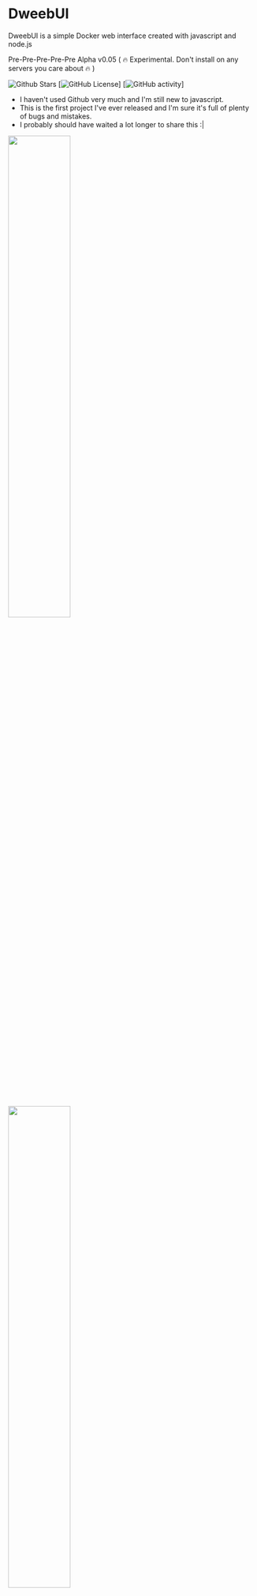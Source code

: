 # DweebUI
DweebUI is a simple Docker web interface created with javascript and node.js

Pre-Pre-Pre-Pre-Pre Alpha v0.05 ( :fire: Experimental. Don't install on any servers you care about :fire: )

![Github Stars](https://img.shields.io/github/stars/lllllllillllllillll/DweebUI)
[![GitHub License](https://img.shields.io/github/license/lllllllillllllillll/DweebUI)]
[![GitHub activity](https://img.shields.io/github/commit-activity/y/lllllllillllllillll/DweebUI)]

* I haven't used Github very much and I'm still new to javascript.
* This is the first project I've ever released and I'm sure it's full of plenty of bugs and mistakes.
* I probably should have waited a lot longer to share this :|

<a href="https://raw.githubusercontent.com//lllllllillllllillll/DweebUI/main/screenshots/dashboard.png"><img src="https://raw.githubusercontent.com/lllllllillllllillll/DweebUI/main/screenshots/dashboard.png" width="50%"/></a>

<a href="https://raw.githubusercontent.com/lllllllillllllillll/DweebUI/main/screenshots/apps.png"><img src="https://raw.githubusercontent.com/lllllllillllllillll/DweebUI/main/screenshots/apps.png" width="50%"/></a>


## Features
* [x] Dashboard provides server metrics (cpu, ram, network, disk) and container controls on a single page.
* [x] Light/Dark Mode.
* [x] Easy to install app templates.
* [x] Automatically persists data in docker volumes if bind mount isn't used. 
* [x] Proxy manager for Caddy.
* [x] Partial Portainer Template Support (Network Mode, Ports, Volumes, Enviroment Variables, Labels, Commands, Restart Policy, Nvidia Hardware Acceleration).
* [x] Multi-User built-in.
* [ ] User pages: Shortcuts, Requests, Support. (planned)
* [x] Support for Windows, Linux, and MacOS.
* [ ] Import compose files. (planned)
* [x] Pure javascript. No frameworks or typescript.
* [x] Templates.json maintains compatability with Portainer, allowing you to use the template without needing to use DweebUI.
* [ ] Manage your Docker networks, images, and volumes. (planned)
* [ ] Preset variables. (planned)


## Setup

* Docker compose.yaml: 
```
services:
  dweebui:
    container_name: DweebUI
    image: lllllllillllllillll/dweebui:v0.05
    restart: unless-stopped
    ports:
      - 8000:8000
    depends_on:
      - cache
    links:
      - cache
    volumes:
      - dweebui:/app
      - ./caddyfiles/Caddyfile:/app/caddyfiles/Caddyfile
      - ./caddyfiles/sites:/app/caddyfiles/sites
      - /var/run/docker.sock:/var/run/docker.sock
  cache:
    container_name: DweebCache
    image: redis:6.2-alpine
    restart: always
    command: redis-server --save 20 1 --loglevel warning --requirepass eYVX7EwVmmxKPCDmwMtyKVge8oLd2t81
    volumes: 
      - cache:/data
  proxy:
    container_name: DweebProxy
    image: caddy:2.4.5-alpine
    depends_on:
      - dweebui
    restart: unless-stopped
    network_mode: host
    volumes:
      - caddy:/data
      - caddy:/config
      - ./caddyfiles/Caddyfile:/etc/caddy/Caddyfile
      - ./caddyfiles/sites:/etc/caddy/sites

volumes:
  dweebui:
  cache:
  caddy:
```

* Using setup.sh: 
```
Extract DweebUI.zip and navigate to /DweebUI
cd DweebUI
chmod +x setup.sh
sudo ./setup.sh
```


## Credit

* UI was built using HTML and CSS elements from https://tabler.io/
* Apps template based on Portainer template provided by Lissy93 here: https://github.com/Lissy93/portainer-templates
* Most of the app icons were sourced from Walkxcode's dashboard icons here: https://github.com/walkxcode/dashboard-icons
